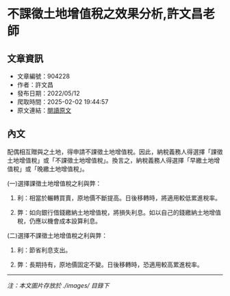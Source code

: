 # 不課徵土地增值稅之效果分析,許文昌老師

## 文章資訊
- 文章編號：904228
- 作者：許文昌
- 發布日期：2022/05/12
- 爬取時間：2025-02-02 19:44:57
- 原文連結：[閱讀原文](https://real-estate.get.com.tw/Columns/detail.aspx?no=904228)

## 內文
配偶相互贈與之土地，得申請不課徵土地增值稅。因此，納稅義務人得選擇「課徵土地增值稅」或「不課徵土地增值稅」。換言之，納稅義務人得選擇「早繳土地增值稅」或「晚繳土地增值稅」。

(一)選擇課徵土地增值稅之利與弊：

1. 利：相當於輾轉買賣，原地價不斷提高。日後移轉時，將適用較低累進稅率。

2. 弊：如向銀行借錢繳納土地增值稅，將損失利息。如以自己的錢繳納土地增值稅，仍應以機會成本設算利息。

(二)選擇不課徵土地增值稅之利與弊：

1. 利：節省利息支出。

2. 弊：長期持有，原地價固定不變。日後移轉時，恐適用較高累進稅率。

---
*注：本文圖片存放於 ./images/ 目錄下*
